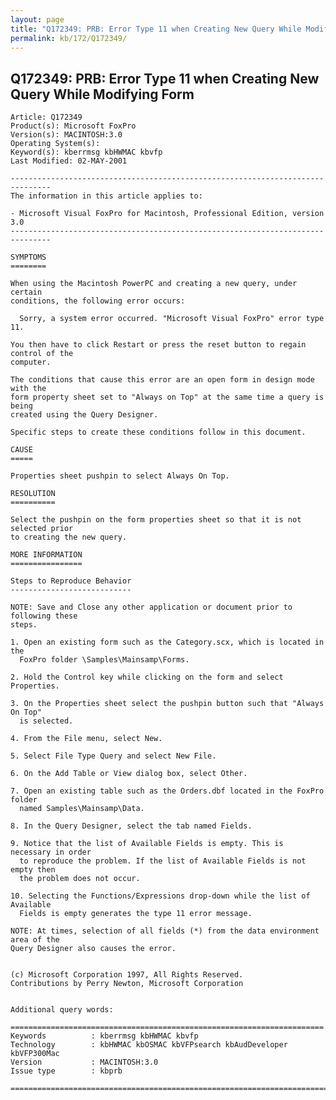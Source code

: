 ```yaml
---
layout: page
title: "Q172349: PRB: Error Type 11 when Creating New Query While Modifying Form"
permalink: kb/172/Q172349/
---
```


## Q172349: PRB: Error Type 11 when Creating New Query While Modifying Form

	Article: Q172349
	Product(s): Microsoft FoxPro
	Version(s): MACINTOSH:3.0
	Operating System(s): 
	Keyword(s): kberrmsg kbHWMAC kbvfp
	Last Modified: 02-MAY-2001
	
	-------------------------------------------------------------------------------
	The information in this article applies to:
	
	- Microsoft Visual FoxPro for Macintosh, Professional Edition, version 3.0 
	-------------------------------------------------------------------------------
	
	SYMPTOMS
	========
	
	When using the Macintosh PowerPC and creating a new query, under certain
	conditions, the following error occurs:
	
	  Sorry, a system error occurred. "Microsoft Visual FoxPro" error type 11.
	
	You then have to click Restart or press the reset button to regain control of the
	computer.
	
	The conditions that cause this error are an open form in design mode with the
	form property sheet set to "Always on Top" at the same time a query is being
	created using the Query Designer.
	
	Specific steps to create these conditions follow in this document.
	
	CAUSE
	=====
	
	Properties sheet pushpin to select Always On Top.
	
	RESOLUTION
	==========
	
	Select the pushpin on the form properties sheet so that it is not selected prior
	to creating the new query.
	
	MORE INFORMATION
	================
	
	Steps to Reproduce Behavior
	---------------------------
	
	NOTE: Save and Close any other application or document prior to following these
	steps.
	
	1. Open an existing form such as the Category.scx, which is located in the
	  FoxPro folder \Samples\Mainsamp\Forms.
	
	2. Hold the Control key while clicking on the form and select Properties.
	
	3. On the Properties sheet select the pushpin button such that "Always On Top"
	  is selected.
	
	4. From the File menu, select New.
	
	5. Select File Type Query and select New File.
	
	6. On the Add Table or View dialog box, select Other.
	
	7. Open an existing table such as the Orders.dbf located in the FoxPro folder
	  named Samples\Mainsamp\Data.
	
	8. In the Query Designer, select the tab named Fields.
	
	9. Notice that the list of Available Fields is empty. This is necessary in order
	  to reproduce the problem. If the list of Available Fields is not empty then
	  the problem does not occur.
	
	10. Selecting the Functions/Expressions drop-down while the list of Available
	  Fields is empty generates the type 11 error message.
	
	NOTE: At times, selection of all fields (*) from the data environment area of the
	Query Designer also causes the error.
	
	
	(c) Microsoft Corporation 1997, All Rights Reserved.
	Contributions by Perry Newton, Microsoft Corporation
	
	
	Additional query words:
	
	======================================================================
	Keywords          : kberrmsg kbHWMAC kbvfp 
	Technology        : kbHWMAC kbOSMAC kbVFPsearch kbAudDeveloper kbVFP300Mac
	Version           : MACINTOSH:3.0
	Issue type        : kbprb
	
	=============================================================================
	
